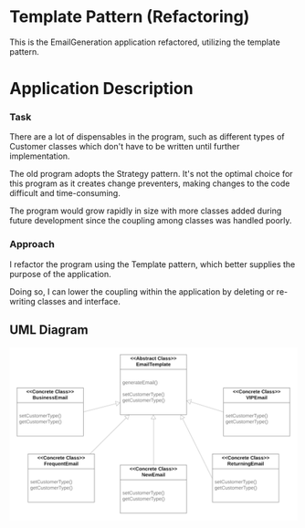 # Template Pattern (Refactoring)

This is the EmailGeneration application refactored, utilizing the template pattern.

# Application Description

### Task

There are a lot of dispensables in the program, such as different types of Customer classes which don't have to be written until further implementation.

The old program adopts the Strategy pattern. It's not the optimal choice for this program as it creates change preventers, making changes to the code difficult and time-consuming.
 
The program would grow rapidly in size with more classes added during future development since the coupling among classes was handled poorly.

### Approach

I refactor the program using the Template pattern, which better supplies the purpose of the application.

Doing so, I can lower the coupling within the application by deleting or re-writing classes and interface.

## UML Diagram
![UML](https://raw.githubusercontent.com/lanyshi/software-design-patterns/main/src/main/template/template_UML.png)
